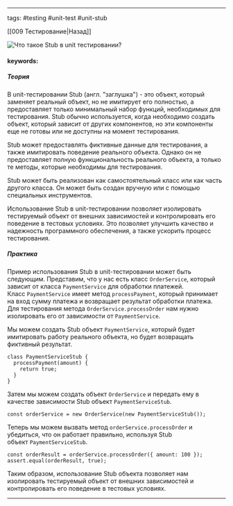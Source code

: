 ____

tags: #testing #unit-test #unit-stub 

[[009 Тестирование|Назад]]

![Что такое Stub в unit тестировании?](https://youtu.be/i96lHslBOIc?t=194)

#### keywords:

##### Теория

В unit-тестировании Stub (англ. "заглушка") - это объект, который заменяет реальный объект, но не имитирует его полностью, а предоставляет только минимальный набор функций, необходимых для тестирования. Stub обычно используется, когда необходимо создать объект, который зависит от других компонентов, но эти компоненты еще не готовы или не доступны на момент тестирования.

Stub может предоставлять фиктивные данные для тестирования, а также имитировать поведение реального объекта. Однако он не предоставляет полную функциональность реального объекта, а только те методы, которые необходимы для тестирования.

Stub может быть реализован как самостоятельный класс или как часть другого класса. Он может быть создан вручную или с помощью специальных инструментов.

Использование Stub в unit-тестировании позволяет изолировать тестируемый объект от внешних зависимостей и контролировать его поведение в тестовых условиях. Это позволяет улучшить качество и надежность программного обеспечения, а также ускорить процесс тестирования.

##### Практика

Пример использования Stub в unit-тестировании может быть следующим. Представим, что у нас есть класс `OrderService`, который зависит от класса `PaymentService` для обработки платежей. Класс `PaymentService` имеет метод `processPayment`, который принимает на вход сумму платежа и возвращает результат обработки платежа. Для тестирования метода `OrderService.processOrder` нам нужно изолировать его от зависимости от `PaymentService`.

Мы можем создать Stub объект `PaymentService`, который будет имитировать работу реального объекта, но будет возвращать фиктивный результат.

```
class PaymentServiceStub {
  processPayment(amount) {
    return true;
  }
}
```

Затем мы можем создать объект `OrderService` и передать ему в качестве зависимости Stub объект `PaymentServiceStub`.

```
const orderService = new OrderService(new PaymentServiceStub());
```

Теперь мы можем вызвать метод `orderService.processOrder` и убедиться, что он работает правильно, используя Stub объект `PaymentServiceStub`.

```
const orderResult = orderService.processOrder({ amount: 100 });
assert.equal(orderResult, true);
```

Таким образом, использование Stub объекта позволяет нам изолировать тестируемый объект от внешних зависимостей и контролировать его поведение в тестовых условиях.

_____


